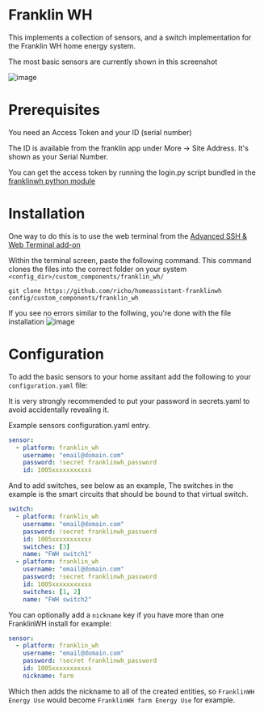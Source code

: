 # Franklin WH

This implements a collection of sensors, and a switch implementation for the Franklin WH home energy system.

The most basic sensors are currently shown in this screenshot

![image](https://github.com/slackwilson/homeassistant-franklinwh/assets/109522242/e9d0dd64-dde2-4d40-b0ce-42c108e56086)


# Prerequisites

You need an Access Token and your ID (serial number)

The ID is available from the franklin app under More -> Site Address. It's shown as your Serial Number.

You can get the access token by running the login.py script bundled in the [franklinwh python
module](https://github.com/richo/franklinwh-python)

# Installation


One way to do this is to use the web terminal from the [Advanced SSH & Web Terminal add-on](https://github.com/hassio-addons/addon-ssh)

Within the terminal screen, paste the following command. This command clones the files into the correct folder on your system `<config_dir>/custom_components/franklin_wh/`
```
git clone https://github.com/richo/homeassistant-franklinwh config/custom_components/franklin_wh
```

If you see no errors similar to the follwing, you're done with the file installation
![image](https://github.com/slackwilson/homeassistant-franklinwh/assets/109522242/8cf66ea9-3947-4f47-91aa-d6da1b2621e1)



# Configuration

To add the basic sensors to your home assitant add the following to your `configuration.yaml` file:

It is very strongly recommended to put your password in secrets.yaml to avoid accidentally revealing it.

Example sensors configuration.yaml entry.

```yaml
sensor:
  - platform: franklin_wh
    username: "email@domain.com"
    password: !secret franklinwh_password
    id: 1005xxxxxxxxxxx
```

And to add switches, see below as an example, The switches in the example is the smart circuits that should be
bound to that virtual switch.


```yaml
switch:
  - platform: franklin_wh
    username: "email@domain.com"
    password: !secret franklinwh_password
    id: 1005xxxxxxxxxxx
    switches: [3]
    name: "FWH switch1"
  - platform: franklin_wh
    username: "email@domain.com"
    password: !secret franklinwh_password
    id: 1005xxxxxxxxxxx
    switches: [1, 2]
    name: "FWH switch2"
```

You can optionally add a `nickname` key if you have more than one FranklinWH install for example:

```yaml
sensor:
  - platform: franklin_wh
    username: "email@domain.com"
    password: !secret franklinwh_password
    id: 1005xxxxxxxxxxx
    nickname: farm
```

Which then adds the nickname to all of the created entities, so `FranklinWH Energy Use` would become `FranklinWH farm Energy Use` for example.
